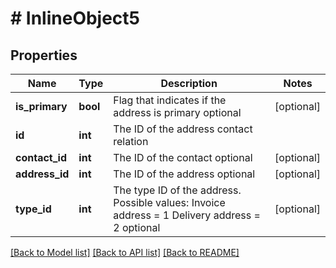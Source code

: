 # # InlineObject5

## Properties

Name | Type | Description | Notes
------------ | ------------- | ------------- | -------------
**is_primary** | **bool** | Flag that indicates if the address is primary optional | [optional] 
**id** | **int** | The ID of the address contact relation | 
**contact_id** | **int** | The ID of the contact optional | [optional] 
**address_id** | **int** | The ID of the address optional | [optional] 
**type_id** | **int** | The type ID of the address. Possible values:  Invoice address &#x3D; 1 Delivery address &#x3D; 2  optional | [optional] 

[[Back to Model list]](../../README.md#documentation-for-models) [[Back to API list]](../../README.md#documentation-for-api-endpoints) [[Back to README]](../../README.md)



